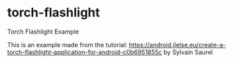 # torch-flashlight
Torch Flashlight Example

This is an example made from the tutorial:
https://android.jlelse.eu/create-a-torch-flashlight-application-for-android-c0b6951855c
by Sylvain Saurel
